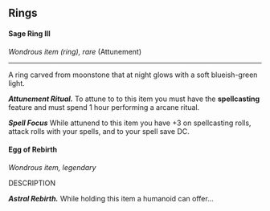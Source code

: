 ## Rings

#### Sage Ring III
*Wondrous item (ring), rare* (Attunement)
___
A ring carved from moonstone that at night glows with a soft blueish-green light.

***Attunement Ritual.***
To attune to to this item you must have the **spellcasting** feature and must spend 1 hour performing a arcane ritual.

***Spell Focus***
While attunend to this item you have +3 on spellcasting rolls, attack rolls with your spells, and to your spell save DC.



#### Egg of Rebirth
*Wondrous item, legendary*

DESCRIPTION

***Astral Rebirth.***
While holding this item a humanoid can offer...